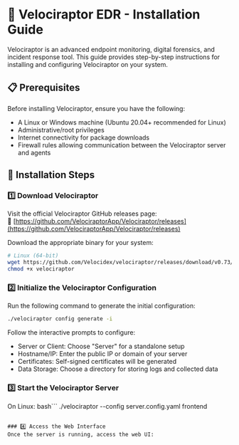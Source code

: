 # 🦖 Velociraptor EDR - Installation Guide  

Velociraptor is an advanced endpoint monitoring, digital forensics, and incident response tool. This guide provides step-by-step instructions for installing and configuring Velociraptor on your system.  

## 📋 Prerequisites  

Before installing Velociraptor, ensure you have the following:  

- A Linux or Windows machine (Ubuntu 20.04+ recommended for Linux)  
- Administrative/root privileges  
- Internet connectivity for package downloads  
- Firewall rules allowing communication between the Velociraptor server and agents  

## 🚀 Installation Steps  

### 1️⃣ **Download Velociraptor**  
Visit the official Velociraptor GitHub releases page:  
🔗 [https://github.com/VelociraptorApp/Velociraptor/releases](https://github.com/VelociraptorApp/Velociraptor/releases)  

Download the appropriate binary for your system:  

```bash
# Linux (64-bit)
wget https://github.com/Velocidex/velociraptor/releases/download/v0.73/velociraptor-v0.73.2-linux-amd64 -O velociraptor
chmod +x velociraptor
```

### 2️⃣ Initialize the Velociraptor Configuration
Run the following command to generate the initial configuration:
```bash
./velociraptor config generate -i
```

Follow the interactive prompts to configure:

- Server or Client: Choose "Server" for a standalone setup
- Hostname/IP: Enter the public IP or domain of your server
- Certificates: Self-signed certificates will be generated
- Data Storage: Choose a directory for storing logs and collected data


### 3️⃣ Start the Velociraptor Server
On Linux: 
bash```
./velociraptor --config server.config.yaml frontend
```

### 4️⃣ Access the Web Interface
Once the server is running, access the web UI:


